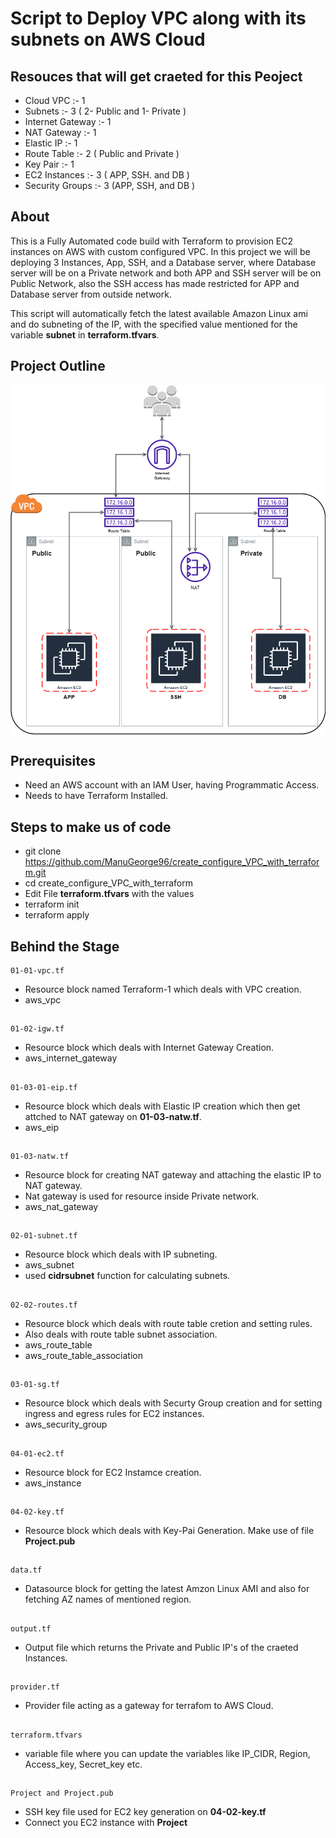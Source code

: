 #  Script to Deploy VPC along with its subnets on AWS Cloud


## Resouces that will get craeted for this Peoject

- Cloud VPC :- 1
- Subnets  :- 3  ( 2- Public and 1- Private )
- Internet Gateway :- 1
- NAT Gateway  :- 1
- Elastic IP   :- 1
- Route Table  :- 2 ( Public and Private )
- Key Pair :- 1
- EC2 Instances  :- 3  ( APP, SSH. and DB )
- Security Groups :- 3  (APP, SSH, and DB )
 
## About
     
This is a Fully Automated code build with Terraform to provision EC2 instances on AWS with custom configured VPC. In this project we will be deploying 3 Instances, App, SSH, and a Database server, where Database server will be on a Private network and both APP and SSH server will be on Public Network, also the SSH access has made restricted for APP and Database server from outside network.

This script will automatically fetch the latest available Amazon Linux ami and do subneting of the IP, with the specified value mentioned for the variable <b>subnet</b> in <b>terraform.tfvars</b>.
      
## Project Outline


[<img align="center" alt="Unix" width="600" src="https://raw.githubusercontent.com/ManuGeorge96/ManuGeorge96/master/Tools/VPC.drawio.png" />][ln]

## Prerequisites

- Need an AWS account with an IAM User, having Programmatic Access.
- Needs to have Terraform Installed.

## Steps to make us of code

- git clone https://github.com/ManuGeorge96/create_configure_VPC_with_terraform.git
- cd create_configure_VPC_with_terraform
- Edit File <b>terraform.tfvars</b> with the values
- terraform init
- terraform apply

## Behind the Stage

    01-01-vpc.tf
-  Resource block named Terraform-1 which deals with VPC creation. 
-  aws_vpc  
##    
    01-02-igw.tf
-  Resource block which deals with Internet Gateway Creation.
-  aws_internet_gateway
##   
    01-03-01-eip.tf
-  Resource block which deals with Elastic IP creation which then get attched to NAT gateway on <b>01-03-natw.tf</b>.
-  aws_eip
##
    01-03-natw.tf
-  Resource block for creating NAT gateway and attaching the elastic IP to NAT gateway.
-  Nat gateway is used for resource inside Private network.
-  aws_nat_gateway
##
    02-01-subnet.tf
-  Resource block which deals with IP subneting.
-  aws_subnet
-  used <b>cidrsubnet</b> function for calculating subnets. 
##
    02-02-routes.tf
-  Resource block which deals with route table cretion and setting rules.
-  Also deals with route table subnet association.
-  aws_route_table
-  aws_route_table_association
##
    03-01-sg.tf
- Resource block which deals with Securty Group creation and for setting ingress and egress rules for EC2 instances.
- aws_security_group
##
    04-01-ec2.tf
- Resource block for EC2 Instamce creation.
- aws_instance
##
    04-02-key.tf
- Resource block which deals with Key-Pai Generation. Make use of file <b>Project.pub</b>
##
    data.tf
- Datasource block for getting the latest Amzon Linux AMI and also for fetching AZ names of mentioned region.
##
    output.tf
- Output file which returns the Private and Public IP's of the craeted Instances.
##
    provider.tf
- Provider file acting as a gateway for terrafom to AWS Cloud.
##
    terraform.tfvars
- variable file where you can update the variables like IP_CIDR, Region, Access_key, Secret_key etc.
##
    Project and Project.pub
- SSH key file used for EC2 key generation on <b>04-02-key.tf</b>
- Connect you EC2 instance with <b>Project</b>
   
[ln]: https://www.linkedin.com/in/manu-george-03453613a
